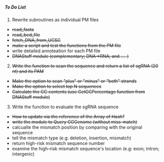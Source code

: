 ##### To Do List


1. Rewrite subroutines as individual PM files 
  * ~~read_fasta~~
  * ~~read_bed_file~~
  * ~~fetch_DNA_from_UCSC~~
  * ~~make a script and test the functions from the PM file~~
  * write detailed annoteation for each PM file
  * ~~DNAStuff module (complementary; DNA->RNA; and .... )~~
  
2. ~~Write the function to scan the sequence and return a list of sgRNA (20 nt) and its PAM~~
  * ~~Make the option to scan "plus" or "minus" or "both" strands~~
  * ~~Make the option to select top N sequences~~
  * ~~Calculate the GC contents (use GetGCPercentage function from DNAStuff module)~~

3. Write the function to evaluate the sgRNA sequence 
  * ~~How to update via the reference of the Array of Hash?~~
  * ~~write the module to Query GGGenome (without miss-match)~~ 
  * calcualte the mismatch position by comparing with the original sequence
  * tell the mismatch type (e.g: deletion, insertion, mismatch)
  * return high-risk mismatch sequence number
  * examine the high-risk mismatch sequence's location (e.g: exon; intron; intergenic)
  
